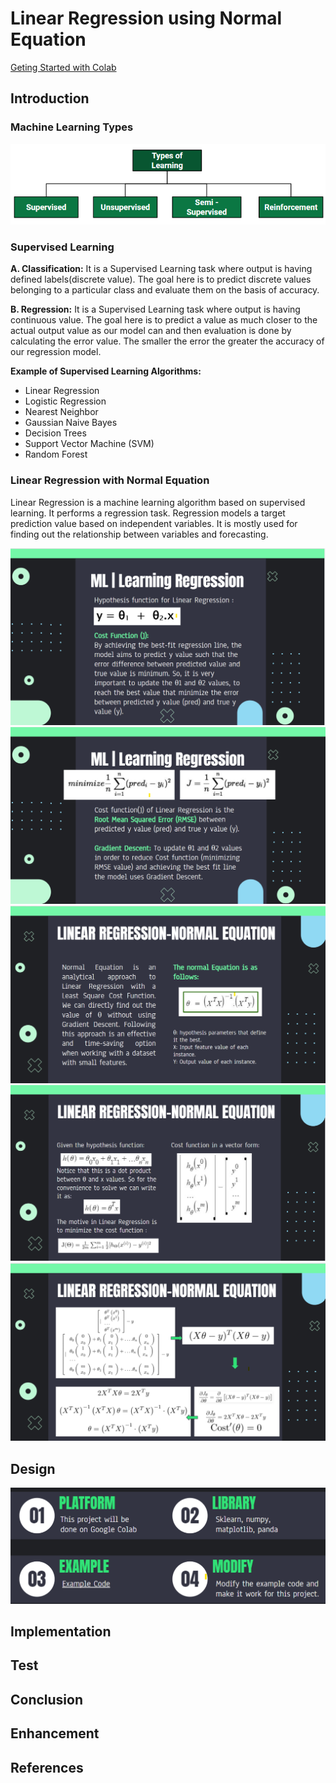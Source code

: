 # Linear Regression using Normal Equation
[Geting Started with Colab](https://github.com/SharonCao0920/MachineLearning/tree/main/StartWithColab)

## Introduction 
### Machine Learning Types
![My Image](./image/ML.png)

### Supervised Learning
**A. Classification:**
It is a Supervised Learning task where output is having defined labels(discrete value). The goal here is to predict discrete values belonging to a particular class and evaluate them on the basis of accuracy. 

**B. Regression:**
It is a Supervised Learning task where output is having continuous value. The goal here is to predict a value as much closer to the actual output value as our model can and then evaluation is done by calculating the error value. The smaller the error the greater the accuracy of our regression model.

**Example of Supervised Learning Algorithms:**
* Linear Regression
* Logistic Regression
* Nearest Neighbor
* Gaussian Naive Bayes
* Decision Trees
* Support Vector Machine (SVM)
* Random Forest

### Linear Regression with Normal Equation
Linear Regression is a machine learning algorithm based on supervised learning. It performs a regression task. Regression models a target prediction value based on independent variables. It is mostly used for finding out the relationship between variables and forecasting.

![My Image](./image/NE.png)
![My Image](./image/NE1.png)
![My Image](./image/NE2.png)
![My Image](./image/NE3.png)
![My Image](./image/NE4.png)

## Design
![My Image](./image/design.png)

## Implementation

## Test
## Conclusion
## Enhancement
## References
